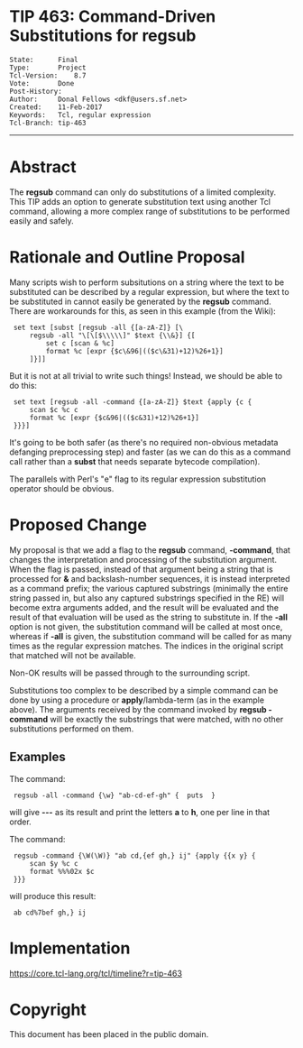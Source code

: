 # TIP 463: Command-Driven Substitutions for regsub
	State:		Final
	Type:		Project
	Tcl-Version:	8.7
	Vote:		Done
	Post-History:	
	Author:		Donal Fellows <dkf@users.sf.net>
	Created:	11-Feb-2017
	Keywords:	Tcl, regular expression
	Tcl-Branch:	tip-463
-----

# Abstract

The **regsub** command can only do substitutions of a limited complexity.
This TIP adds an option to generate substitution text using another Tcl
command, allowing a more complex range of substitutions to be performed easily
and safely.

# Rationale and Outline Proposal

Many scripts wish to perform subsitutions on a string where the text to be
substituted can be described by a regular expression, but where the text to be
substituted in cannot easily be generated by the **regsub** command. There
are workarounds for this, as seen in this example \(from the Wiki\):

	 set text [subst [regsub -all {[a-zA-Z]} [\
	     regsub -all "\[\[$\\\\\]" $text {\\&}] {[
	         set c [scan & %c]
	         format %c [expr {$c\&96|(($c\&31)+12)%26+1}]
	     ]}]]

But it is not at all trivial to write such things! Instead, we should be able
to do this:

	 set text [regsub -all -command {[a-zA-Z]} $text {apply {c {
	     scan $c %c c
	     format %c [expr {$c&96|(($c&31)+12)%26+1}]
	 }}}]

It's going to be both safer \(as there's no required non-obvious metadata
defanging preprocessing step\) and faster \(as we can do this as a command call
rather than a **subst** that needs separate bytecode compilation\).

The parallels with Perl's "e" flag to its regular expression substitution
operator should be obvious.

# Proposed Change

My proposal is that we add a flag to the **regsub** command, **-command**,
that changes the interpretation and processing of the substitution argument.
When the flag is passed, instead of that argument being a string that is
processed for **&** and backslash-number sequences, it is instead
interpreted as a command prefix; the various captured substrings \(minimally
the entire string passed in, but also any captured substrings specified in the
RE\) will become extra arguments added, and the result will be evaluated and
the result of that evaluation will be used as the string to substitute in. If
the **-all** option is not given, the substitution command will be called at
most once, whereas if **-all** is given, the substitution command will be
called for as many times as the regular expression matches. The indices in the
original script that matched will not be available.

Non-OK results will be passed through to the surrounding script.

Substitutions too complex to be described by a simple command can be done by
using a procedure or **apply**/lambda-term \(as in the example above\). The
arguments received by the command invoked by **regsub -command** will be
exactly the substrings that were matched, with no other substitutions
performed on them.

## Examples

The command:

	 regsub -all -command {\w} "ab-cd-ef-gh" {  puts  }

will give **---** as its result and print the letters **a** to **h**,
one per line in that order.

The command:

	 regsub -command {\W(\W)} "ab cd,{ef gh,} ij" {apply {{x y} {
	     scan $y %c c
	     format %%%02x $c
	 }}}

will produce this result:

	 ab cd%7bef gh,} ij

# Implementation

<https://core.tcl-lang.org/tcl/timeline?r=tip-463>

# Copyright

This document has been placed in the public domain.

